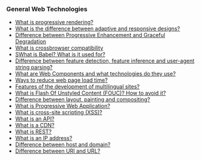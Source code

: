 ### General Web Technologies

- [What is progressive rendering?]()
- [What is the difference between adaptive and responsive designs?]()
- [Difference between Progressive Enhancement and Graceful Degradation]()
- [What is crossbrowser compatibility]()
- [SWhat is Babel? What is it used for?]()
- [Difference between feature detection, feature inference and user-agent string parsing?]()
- [What are Web Components and what technologies do they use?]()
- [Ways to reduce web page load time?]()
- [Features of the development of multilingual sites?]()
- [What is Flash Of Unstyled Content (FOUC)? How to avoid it?]()
- [Difference between layout, painting and compositing?]()
- [What is Progressive Web Application?]()
- [What is cross-site scripting (XSS)?]()
- [What is an API?]()
- [What is a CDN?]()
- [What is REST?]()
- [What is an IP address?]()
- [Difference between host and domain?]()
- [Difference between URI and URL?]()
